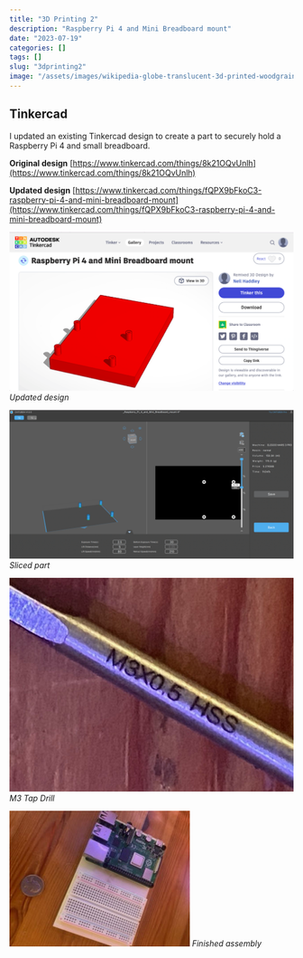 ```yaml
---
title: "3D Printing 2"
description: "Raspberry Pi 4 and Mini Breadboard mount"
date: "2023-07-19"
categories: []
tags: []
slug: "3dprinting2"
image: "/assets/images/wikipedia-globe-translucent-3d-printed-woodgrain-background-512x512.jpg"
---
```


## Tinkercad

I updated an existing Tinkercad design to create a part to securely hold a Raspberry Pi 4 and small breadboard.

**Original design**
[https://www.tinkercad.com/things/8k21OQvUnlh](https://www.tinkercad.com/things/8k21OQvUnlh)

**Updated design**
[https://www.tinkercad.com/things/fQPX9bFkoC3-raspberry-pi-4-and-mini-breadboard-mount](https://www.tinkercad.com/things/fQPX9bFkoC3-raspberry-pi-4-and-mini-breadboard-mount)

![](/assets/images/3dprinting2/screen-shot-2023-07-20-at-9.19.04-am-1836x1024.png)
*Updated design*

![](/assets/images/3dprinting2/screen-shot-2023-07-20-at-9.35.25-am-1836x959.png)
*Sliced part*

![](/assets/images/3dprinting2/image3-640x480.jpg)
*M3 Tap Drill*

![](/assets/images/3dprinting2/image7-320x240.jpg)
*Finished assembly*